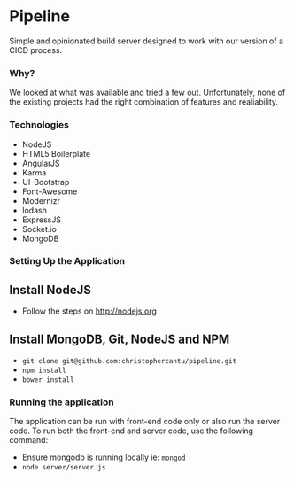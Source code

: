# Pipeline 

Simple and opinionated build server designed to work with our version of a CICD process.  

### Why?

We looked at what was available and tried a few out. Unfortunately, none of the existing projects had the right combination of features and realiability.  

### Technologies

* NodeJS
* HTML5 Boilerplate
* AngularJS
* Karma
* UI-Bootstrap
* Font-Awesome
* Modernizr
* lodash
* ExpressJS
* Socket.io
* MongoDB

### Setting Up the Application

## Install NodeJS
* Follow the steps on http://nodejs.org

## Install MongoDB, Git, NodeJS and NPM
* `git clone git@github.com:christophercantu/pipeline.git`
* `npm install`
* `bower install`

### Running the application
The application can be run with front-end code only or also run the server code.  To run both the front-end and server code, use the following command:

* Ensure mongodb is running locally ie: `mongod`
* `node server/server.js`
